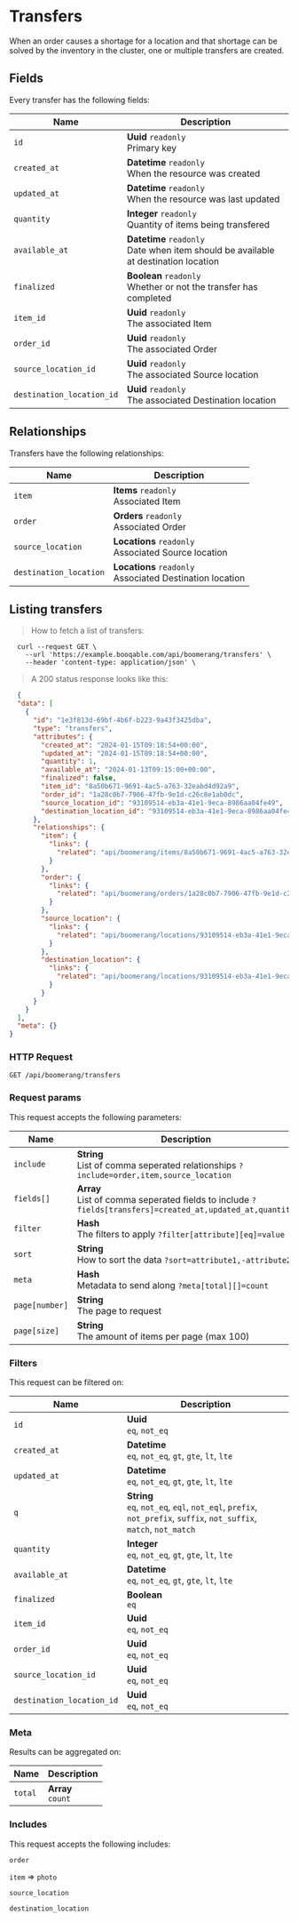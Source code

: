 # Transfers

When an order causes a shortage for a location and that shortage can be solved by the inventory in the cluster, one or multiple transfers are created.

## Fields
Every transfer has the following fields:

Name | Description
-- | --
`id` | **Uuid** `readonly`<br>Primary key
`created_at` | **Datetime** `readonly`<br>When the resource was created
`updated_at` | **Datetime** `readonly`<br>When the resource was last updated
`quantity` | **Integer** `readonly`<br>Quantity of items being transfered
`available_at` | **Datetime** `readonly`<br>Date when item should be available at destination location
`finalized` | **Boolean** `readonly`<br>Whether or not the transfer has completed
`item_id` | **Uuid** `readonly`<br>The associated Item
`order_id` | **Uuid** `readonly`<br>The associated Order
`source_location_id` | **Uuid** `readonly`<br>The associated Source location
`destination_location_id` | **Uuid** `readonly`<br>The associated Destination location


## Relationships
Transfers have the following relationships:

Name | Description
-- | --
`item` | **Items** `readonly`<br>Associated Item
`order` | **Orders** `readonly`<br>Associated Order
`source_location` | **Locations** `readonly`<br>Associated Source location
`destination_location` | **Locations** `readonly`<br>Associated Destination location


## Listing transfers



> How to fetch a list of transfers:

```shell
  curl --request GET \
    --url 'https://example.booqable.com/api/boomerang/transfers' \
    --header 'content-type: application/json' \
```

> A 200 status response looks like this:

```json
  {
  "data": [
    {
      "id": "1e3f813d-69bf-4b6f-b223-9a43f3425dba",
      "type": "transfers",
      "attributes": {
        "created_at": "2024-01-15T09:18:54+00:00",
        "updated_at": "2024-01-15T09:18:54+00:00",
        "quantity": 1,
        "available_at": "2024-01-13T09:15:00+00:00",
        "finalized": false,
        "item_id": "8a50b671-9691-4ac5-a763-32eabd4d92a9",
        "order_id": "1a28c0b7-7906-47fb-9e1d-c26c8e1ab0dc",
        "source_location_id": "93109514-eb3a-41e1-9eca-8986aa04fe49",
        "destination_location_id": "93109514-eb3a-41e1-9eca-8986aa04fe49"
      },
      "relationships": {
        "item": {
          "links": {
            "related": "api/boomerang/items/8a50b671-9691-4ac5-a763-32eabd4d92a9"
          }
        },
        "order": {
          "links": {
            "related": "api/boomerang/orders/1a28c0b7-7906-47fb-9e1d-c26c8e1ab0dc"
          }
        },
        "source_location": {
          "links": {
            "related": "api/boomerang/locations/93109514-eb3a-41e1-9eca-8986aa04fe49"
          }
        },
        "destination_location": {
          "links": {
            "related": "api/boomerang/locations/93109514-eb3a-41e1-9eca-8986aa04fe49"
          }
        }
      }
    }
  ],
  "meta": {}
}
```

### HTTP Request

`GET /api/boomerang/transfers`

### Request params

This request accepts the following parameters:

Name | Description
-- | --
`include` | **String** <br>List of comma seperated relationships `?include=order,item,source_location`
`fields[]` | **Array** <br>List of comma seperated fields to include `?fields[transfers]=created_at,updated_at,quantity`
`filter` | **Hash** <br>The filters to apply `?filter[attribute][eq]=value`
`sort` | **String** <br>How to sort the data `?sort=attribute1,-attribute2`
`meta` | **Hash** <br>Metadata to send along `?meta[total][]=count`
`page[number]` | **String** <br>The page to request
`page[size]` | **String** <br>The amount of items per page (max 100)


### Filters

This request can be filtered on:

Name | Description
-- | --
`id` | **Uuid** <br>`eq`, `not_eq`
`created_at` | **Datetime** <br>`eq`, `not_eq`, `gt`, `gte`, `lt`, `lte`
`updated_at` | **Datetime** <br>`eq`, `not_eq`, `gt`, `gte`, `lt`, `lte`
`q` | **String** <br>`eq`, `not_eq`, `eql`, `not_eql`, `prefix`, `not_prefix`, `suffix`, `not_suffix`, `match`, `not_match`
`quantity` | **Integer** <br>`eq`, `not_eq`, `gt`, `gte`, `lt`, `lte`
`available_at` | **Datetime** <br>`eq`, `not_eq`, `gt`, `gte`, `lt`, `lte`
`finalized` | **Boolean** <br>`eq`
`item_id` | **Uuid** <br>`eq`, `not_eq`
`order_id` | **Uuid** <br>`eq`, `not_eq`
`source_location_id` | **Uuid** <br>`eq`, `not_eq`
`destination_location_id` | **Uuid** <br>`eq`, `not_eq`


### Meta

Results can be aggregated on:

Name | Description
-- | --
`total` | **Array** <br>`count`


### Includes

This request accepts the following includes:

`order`


`item` => 
`photo`




`source_location`


`destination_location`





